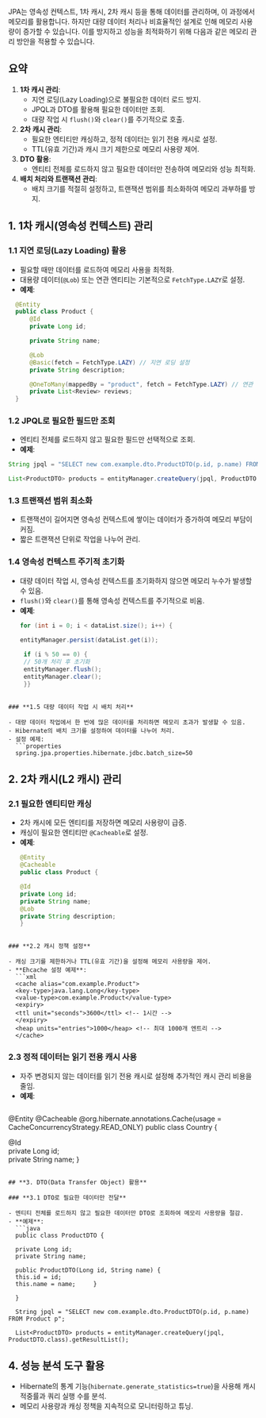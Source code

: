 
JPA는 영속성 컨텍스트, 1차 캐시, 2차 캐시 등을 통해 데이터를 관리하며, 이 과정에서 메모리를 활용합니다. 하지만 대량 데이터 처리나 비효율적인 설계로 인해 메모리 사용량이 증가할 수 있습니다. 이를 방지하고 성능을 최적화하기 위해 다음과 같은 메모리 관리 방안을 적용할 수 있습니다.

## **요약**

1. **1차 캐시 관리**:
    - 지연 로딩(Lazy Loading)으로 불필요한 데이터 로드 방지.
    - JPQL과 DTO를 활용해 필요한 데이터만 조회.
    - 대량 작업 시 `flush()`와 `clear()`를 주기적으로 호출.
2. **2차 캐시 관리**:
    - 필요한 엔티티만 캐싱하고, 정적 데이터는 읽기 전용 캐시로 설정.
    - TTL(유효 기간)과 캐시 크기 제한으로 메모리 사용량 제어.
3. **DTO 활용**:
    - 엔티티 전체를 로드하지 않고 필요한 데이터만 전송하여 메모리와 성능 최적화.
4. **배치 처리와 트랜잭션 관리**:
    - 배치 크기를 적절히 설정하고, 트랜잭션 범위를 최소화하여 메모리 과부하를 방지.


## **1. 1차 캐시(영속성 컨텍스트) 관리**

### **1.1 지연 로딩(Lazy Loading) 활용**
- 필요할 때만 데이터를 로드하여 메모리 사용을 최적화.
- 대용량 데이터(`@Lob`) 또는 연관 엔티티는 기본적으로 `FetchType.LAZY`로 설정.
- **예제**:
```java
  @Entity
  public class Product {
      @Id
      private Long id;

      private String name;

      @Lob
      @Basic(fetch = FetchType.LAZY) // 지연 로딩 설정
      private String description;

      @OneToMany(mappedBy = "product", fetch = FetchType.LAZY) // 연관 엔티티 지연 로딩
      private List<Review> reviews;
  }
```


### **1.2 JPQL로 필요한 필드만 조회**

- 엔티티 전체를 로드하지 않고 필요한 필드만 선택적으로 조회.
- **예제**:
```java
String jpql = "SELECT new com.example.dto.ProductDTO(p.id, p.name) FROM Product p"; 

List<ProductDTO> products = entityManager.createQuery(jpql, ProductDTO.class).getResultList();
```

### **1.3 트랜잭션 범위 최소화**

- 트랜잭션이 길어지면 영속성 컨텍스트에 쌓이는 데이터가 증가하여 메모리 부담이 커짐.
- 짧은 트랜잭션 단위로 작업을 나누어 관리.

### **1.4 영속성 컨텍스트 주기적 초기화**

- 대량 데이터 작업 시, 영속성 컨텍스트를 초기화하지 않으면 메모리 누수가 발생할 수 있음.
- `flush()`와 `clear()`를 통해 영속성 컨텍스트를 주기적으로 비움.
- **예제**:
  ```java
  for (int i = 0; i < dataList.size(); i++) {     
  
  entityManager.persist(dataList.get(i));    
   
   if (i % 50 == 0) { 
   // 50개 처리 후 초기화         
   entityManager.flush();         
   entityManager.clear();    
   }}
```

### **1.5 대량 데이터 작업 시 배치 처리**

- 대량 데이터 작업에서 한 번에 많은 데이터를 처리하면 메모리 초과가 발생할 수 있음.
- Hibernate의 배치 크기를 설정하여 데이터를 나누어 처리.
- 설정 예제:
  ```properties
  spring.jpa.properties.hibernate.jdbc.batch_size=50
```

## **2. 2차 캐시(L2 캐시) 관리**

### **2.1 필요한 엔티티만 캐싱**
- 2차 캐시에 모든 엔티티를 저장하면 메모리 사용량이 급증.
- 캐싱이 필요한 엔티티만 `@Cacheable`로 설정.
- **예제**:
  ```java
  @Entity
  @Cacheable 
  public class Product {     
  
  @Id     
  private Long id;      
  private String name;      
  @Lob     
  private String description; 
  }
```

### **2.2 캐시 정책 설정**

- 캐싱 크기를 제한하거나 TTL(유효 기간)을 설정해 메모리 사용량을 제어.
- **Ehcache 설정 예제**:
  ```xml
  <cache alias="com.example.Product">     
  <key-type>java.lang.Long</key-type>     
  <value-type>com.example.Product</value-type>     
  <expiry>         
  <ttl unit="seconds">3600</ttl> <!-- 1시간 -->     
  </expiry>     
  <heap units="entries">1000</heap> <!-- 최대 1000개 엔트리 --> 
  </cache>
```

### **2.3 정적 데이터는 읽기 전용 캐시 사용**

- 자주 변경되지 않는 데이터를 읽기 전용 캐시로 설정해 추가적인 캐시 관리 비용을 줄임.
- **예제**:
  ```java
@Entity 
@Cacheable 
@org.hibernate.annotations.Cache(usage = CacheConcurrencyStrategy.READ_ONLY) public class Country {     

@Id     
private Long id;      
private String name; 
}
```

## **3. DTO(Data Transfer Object) 활용**

### **3.1 DTO로 필요한 데이터만 전달**

- 엔티티 전체를 로드하지 않고 필요한 데이터만 DTO로 조회하여 메모리 사용량을 절감.
- **예제**:
  ```java
  public class ProductDTO {     
  
  private Long id;     
  private String name;      
  
  public ProductDTO(Long id, String name) {         
  this.id = id;         
  this.name = name;     } 
  
  }
  
  String jpql = "SELECT new com.example.dto.ProductDTO(p.id, p.name) FROM Product p"; 
  
  List<ProductDTO> products = entityManager.createQuery(jpql, ProductDTO.class).getResultList();
```

## **4. 성능 분석 도구 활용**

- Hibernate의 통계 기능(`hibernate.generate_statistics=true`)을 사용해 캐시 적중률과 쿼리 실행 수를 분석.
- 메모리 사용량과 캐싱 정책을 지속적으로 모니터링하고 튜닝.